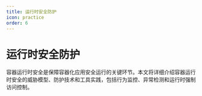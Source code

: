 ```yaml
---
title: 运行时安全防护
icon: practice
order: 6
---
```


# 运行时安全防护

容器运行时安全是保障容器化应用安全运行的关键环节。本文将详细介绍容器运行时安全的威胁模型、防护技术和工具实践，包括行为监控、异常检测和运行时强制访问控制。
